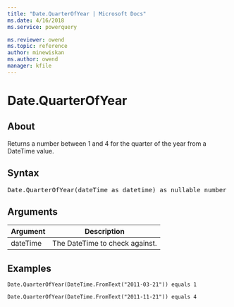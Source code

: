 ```yaml
---
title: "Date.QuarterOfYear | Microsoft Docs"
ms.date: 4/16/2018
ms.service: powerquery

ms.reviewer: owend
ms.topic: reference
author: minewiskan
ms.author: owend
manager: kfile
---
```

# Date.QuarterOfYear

  
## About  
Returns a number between 1 and 4 for the quarter of the year from a DateTime value.  
  
## Syntax

<pre>
Date.QuarterOfYear(dateTime as datetime) as nullable number  
</pre>
  
## Arguments  
  
|Argument|Description|  
|------------|---------------|  
|dateTime|The DateTime to check against.|  
  
## Examples  
  
```powerquery-m  
Date.QuarterOfYear(DateTime.FromText("2011-03-21")) equals 1  
```  
  
```powerquery-m
Date.QuarterOfYear(DateTime.FromText("2011-11-21")) equals 4  
```  
